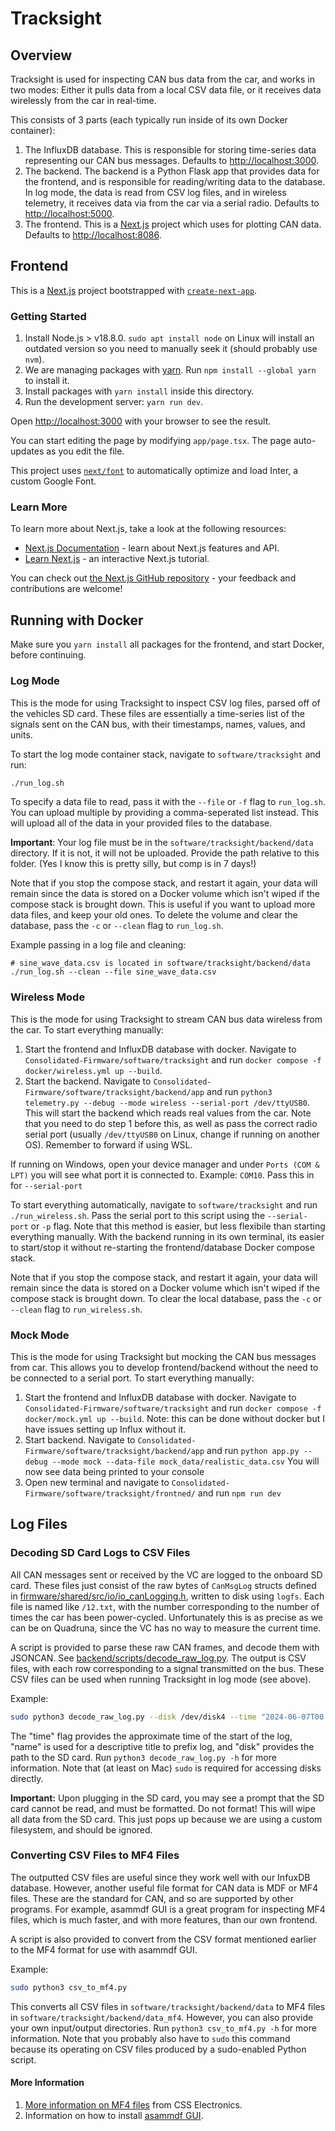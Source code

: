 # Tracksight

## Overview

Tracksight is used for inspecting CAN bus data from the car, and works in two modes: Either it pulls data from a local CSV data file, or it receives data wirelessly from the car in real-time. 

This consists of 3 parts (each typically run inside of its own Docker container):
1. The InfluxDB database. This is responsible for storing time-series data representing our CAN bus messages. Defaults to [http://localhost:3000](http://localhost:3000).
2. The backend. The backend is a Python Flask app that provides data for the frontend, and is responsible for reading/writing data to the database. In log mode, the data is read from CSV log files, and in wireless telemetry, it receives data via from the car via a serial radio. Defaults to [http://localhost:5000](http://localhost:5000).
3. The frontend. This is a [Next.js](https://nextjs.org/) project which uses  for plotting CAN data. Defaults to [http://localhost:8086](http://localhost:8086).

## Frontend

This is a [Next.js](https://nextjs.org/) project bootstrapped with [`create-next-app`](https://github.com/vercel/next.js/tree/canary/packages/create-next-app).

### Getting Started

1. Install Node.js > v18.8.0. `sudo apt install node` on Linux will install an outdated version so you need to manually seek it (should probably use `nvm`).
2. We are managing packages with [yarn](https://classic.yarnpkg.com/en/). Run `npm install --global yarn` to install it.
2. Install packages with `yarn install` inside this directory.
3. Run the development server: `yarn run dev`.

Open [http://localhost:3000](http://localhost:3000) with your browser to see the result.

You can start editing the page by modifying `app/page.tsx`. The page auto-updates as you edit the file.

This project uses [`next/font`](https://nextjs.org/docs/basic-features/font-optimization) to automatically optimize and load Inter, a custom Google Font.

### Learn More

To learn more about Next.js, take a look at the following resources:

- [Next.js Documentation](https://nextjs.org/docs) - learn about Next.js features and API.
- [Learn Next.js](https://nextjs.org/learn) - an interactive Next.js tutorial.

You can check out [the Next.js GitHub repository](https://github.com/vercel/next.js/) - your feedback and contributions are welcome!

## Running with Docker

Make sure you `yarn install` all packages for the frontend, and start Docker, before continuing. 

### Log Mode

This is the mode for using Tracksight to inspect CSV log files, parsed off of the vehicles SD card. These files are essentially a time-series list of the signals sent on the CAN bus, with 
their timestamps, names, values, and units.

To start the log mode container stack, navigate to `software/tracksight` and run:

```sh
./run_log.sh
```

To specify a data file to read, pass it with the `--file` or `-f` flag to `run_log.sh`. You can upload multiple by providing a comma-seperated list instead. This will upload all of the data in your provided files to the database. 

**Important**: Your log file must be in the `software/tracksight/backend/data` directory. If it is not, it will not be uploaded. Provide the path relative to this folder. (Yes I know this is pretty silly, but comp is in 7 days!)

Note that if you stop the compose stack, and restart it again, your data will remain since the data is stored on a Docker volume which isn't wiped if the compose stack is brought down. This is useful if you want to upload more data files, and keep your old ones. To delete the volume and clear the database, pass the `-c` or `--clean` flag to `run_log.sh`.

Example passing in a log file and cleaning:

```
# sine_wave_data.csv is located in software/tracksight/backend/data
./run_log.sh --clean --file sine_wave_data.csv
```

### Wireless Mode

This is the mode for using Tracksight to stream CAN bus data wireless from the car. To start everything manually:

1. Start the frontend and InfluxDB database with docker. Navigate to `Consolidated-Firmware/software/tracksight` and run `docker compose -f docker/wireless.yml up --build`.
2. Start the backend. Navigate to `Consolidated-Firmware/software/tracksight/backend/app`  and run `python3 telemetry.py --debug --mode wireless --serial-port /dev/ttyUSB0`. This will start the backend which reads real values from the car. Note that you need to do step 1 before this, as well as pass the correct radio serial port (usually `/dev/ttyUSB0` on Linux, change if running on another OS). Remember to forward if using WSL.

If running on Windows, open your device manager and under `Ports (COM & LPT)` you will see what port it is connected to. Example: `COM10`. Pass this in for `--serial-port`

To start everything automatically, navigate to `software/tracksight` and run `./run_wireless.sh`. Pass the serial port to this script using the `--serial-port` or `-p` flag. Note that this method is easier, but less flexibile than starting everything manually. With the backend running in its own terminal, its easier to start/stop it without re-starting the frontend/database Docker compose stack.

Note that if you stop the compose stack, and restart it again, your data will remain since the data is stored on a Docker volume which isn't wiped if the compose stack is brought down. To clear the local database, pass the `-c` or `--clean` flag to `run_wireless.sh`.

### Mock Mode

This is the mode for using Tracksight but mocking the CAN bus messages from car. This allows you to develop frontend/backend without the need to be connected to a serial port. To start everything manually:

1. Start the frontend and InfluxDB database with docker. Navigate to `Consolidated-Firmware/software/tracksight` and run `docker compose -f docker/mock.yml up --build`. Note: this can be done without docker but I have issues setting up Influx without it.
2. Start backend. Navigate to `Consolidated-Firmware/software/tracksight/backend/app`  and run `python app.py --debug --mode mock --data-file mock_data/realistic_data.csv` You will now see data being printed to your console
3. Open new terminal and navigate to  `Consolidated-Firmware/software/tracksight/frontned/` and run `npm run dev`

## Log Files

### Decoding SD Card Logs to CSV Files

All CAN messages sent or received by the VC are logged to the onboard SD card. These files just consist of the raw bytes of `CanMsgLog` structs defined in [firmware/shared/src/io/io_canLogging.h](../../firmware/shared/src/io/io_canLogging.h), written to disk using `logfs`. Each file is named like `/12.txt`, with the number corresponding to the number of times the car has been power-cycled. Unfortunately this is as precise as we can be on Quadruna, since the VC has no way to measure the current time.

A script is provided to parse these raw CAN frames, and decode them with JSONCAN. See [backend/scripts/decode_raw_log.py](backend/scripts/decode_raw_log.py). The output is CSV files, with each row corresponding to a signal transmitted on the bus. These CSV files can be used when running Tracksight in log mode (see above).

Example:

```sh
sudo python3 decode_raw_log.py --disk /dev/disk4 --time "2024-06-07T00:00" --name "example-driving-sesh"
```

The "time" flag provides the approximate time of the start of the log, "name" is used for a descriptive title to prefix log, and "disk" provides the path to the SD card. Run `python3 decode_raw_log.py -h` for more information. Note that (at least on Mac) `sudo` is required for accessing disks directly.

**Important:** Upon plugging in the SD card, you may see a prompt that the SD card cannot be read, and must be formatted. Do not format! This will wipe all data from the SD card. This just pops up because we are using a custom filesystem, and should be ignored.

### Converting CSV Files to MF4 Files

The outputted CSV files are useful since they work well with our InfuxDB database. However, another useful file format for CAN data is MDF or MF4 files. These are the standard for CAN, and so are supported by other programs. For example, asammdf GUI is a great program for inspecting MF4 files, which is much faster, and with more features, than our own frontend.

A script is also provided to convert from the CSV format mentioned earlier to the MF4 format for use with asammdf GUI. 

Example:

```sh
sudo python3 csv_to_mf4.py
```

This converts all CSV files in `software/tracksight/backend/data` to MF4 files in `software/tracksight/backend/data_mf4`. However, you can also provide your own input/output directories. Run `python3 csv_to_mf4.py -h` for more information. Note that you probably also have to `sudo` this command because its operating on CSV files produced by a sudo-enabled Python script.

#### More Information

1. [More information on MF4 files](https://www.csselectronics.com/pages/mf4-mdf4-measurement-data-format) from CSS Electronics.
2. Information on how to install [asammdf GUI](https://www.csselectronics.com/pages/asammdf-gui-api-mdf4-mf4).